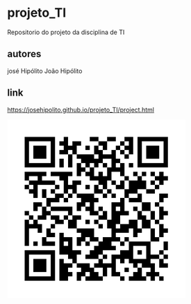 # projeto_TI
Repositorio do projeto da disciplina de TI


## autores 
josé Hipólito
João Hipólito

## link
https://josehipolito.github.io/projeto_TI/project.html

 ![qr code](qr_code_project_TI.png )